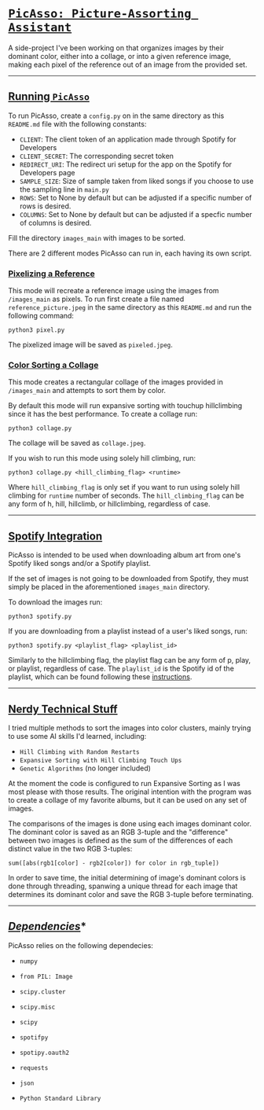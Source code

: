 # **<u>`PicAsso: Picture-Assorting Assistant`</u>**

A side-project I've been working on that organizes images by their dominant color, either into a collage, or into a given reference image, making each pixel of the reference out of an image from the provided set.
___
## **<u>Running `PicAsso`</u>**

To run PicAsso, create a `config.py` on in the same directory as this `README.md` file with the following constants:

* `CLIENT`: The client token of an application made through Spotify for Developers
* `CLIENT_SECRET`: The corresponding secret token
* `REDIRECT_URI`: The redirect uri setup for the app on the Spotify for Developers page
* `SAMPLE_SIZE`: Size of sample taken from liked songs if you choose to use the sampling line in `main.py`
* `ROWS`: Set to None by default but can be adjusted if a specific number of rows is desired.
* `COLUMNS`: Set to None by default but can be adjusted if a specfic number of columns is desired.

Fill the directory `images_main` with images to be sorted.

There are 2 different modes PicAsso can run in, each having its own script.

### <u>Pixelizing a Reference</u>

This mode will recreate a reference image using the images from `/images_main` as pixels. To run first create a file named `reference_picture.jpeg` in the same directory as this `README.md` and run the following command:

`python3 pixel.py`

The pixelized image will be saved as `pixeled.jpeg`.

### <u>Color Sorting a Collage</u>

This mode creates a rectangular collage of the images provided in `/images_main` and attempts to sort them by color.

By default this mode will run expansive sorting with touchup hillclimbing since it has the best performance. To create a collage run:

`python3 collage.py`

The collage will be saved as `collage.jpeg`.

If you wish to run this mode using solely hill climbing, run:

`python3 collage.py <hill_climbing_flag> <runtime>`

Where `hill_climbing_flag` is only set if you want to run using solely hill climbing for `runtime` number of seconds. The `hill_climbing_flag` can be any form of h, hill, hillclimb, or hillclimbing, regardless of case.

___
## **<u>Spotify Integration</u>**

PicAsso is intended to be used when downloading album art from one's Spotify liked songs and/or a Spotify playlist.

If the set of images is not going to be downloaded from Spotify, they must simply be placed in the aforementioned `images_main` directory.

To download the images run:

`python3 spotify.py`

 If you are downloading from a playlist instead of a user's liked songs, run:

`python3 spotify.py <playlist_flag> <playlist_id>`

Similarly to the hillclimbing flag, the playlist flag can be any form of p, play, or playlist, regardless of case. The `playlist_id` is the Spotify id of the playlist, which can be found following these [instructions](https://clients.caster.fm/knowledgebase/110/How-to-find-Spotify-playlist-ID.html#:~:text=To%20find%20the%20Spotify%20playlist,Link%22%20under%20the%20Share%20menu.&text=The%20playlist%20id%20is%20the,after%20playlist%2F%20as%20marked%20above.).
___
## **<u>Nerdy Technical Stuff</u>**
I tried multiple methods to sort the images into color clusters, mainly trying to use some AI skills I'd learned, including:

* `Hill Climbing with Random Restarts`
* `Expansive Sorting with Hill Climbing Touch Ups`
* `Genetic Algorithms` (no longer included)

At the moment the code is configured to run Expansive Sorting as I was most please with those results. The original intention with the program was to create a collage of my favorite albums, but it can be used on any set of images.

The comparisons of the images is done using each images dominant color. The dominant color is saved as an RGB 3-tuple and the "difference" between two images is defined as the sum of the differences of each distinct value in the two RGB 3-tuples:

`sum([abs(rgb1[color] - rgb2[color]) for color in rgb_tuple])`

In order to save time, the initial determining of image's dominant colors is done through threading, spanwing a unique thread for each image that determines its dominant color and save the RGB 3-tuple before terminating.
___
## *<u>Dependencies</u>**

PicAsso relies on the following dependecies:

* `numpy`
* `from PIL: Image`
* `scipy.cluster`
* `scipy.misc`
* `scipy`
* `spotifpy`
* `spotipy.oauth2`
* `requests`
* `json`

* `Python Standard Library`